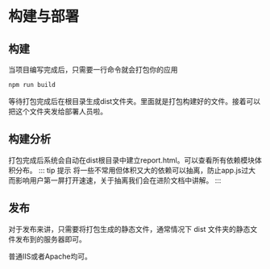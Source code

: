 # 构建与部署
## 构建
当项目编写完成后，只需要一行命令就会打包你的应用
``` sh
npm run build
```
等待打包完成后在根目录生成dist文件夹。里面就是打包构建好的文件。接着可以把这个文件夹发给部署人员啦。

## 构建分析
打包完成后系统会自动在dist根目录中建立report.html。可以查看所有依赖模块体积分布。
::: tip 提示
将一些不常用但体积又大的依赖可以抽离，防止app.js过大而影响用户第一屏打开速速，关于抽离我们会在进阶文档中讲解。
:::

## 发布
对于发布来讲，只需要将打包生成的静态文件，通常情况下 dist 文件夹的静态文件发布到的服务器即可。

普通IIS或者Apache均可。